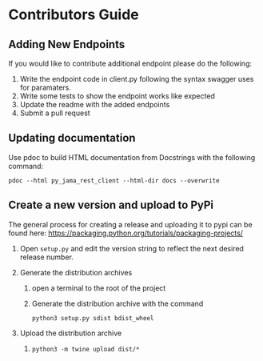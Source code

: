 # Contributors Guide

## Adding New Endpoints
If you would like to contribute additional endpoint please do the following:
1) Write the endpoint code in client.py following the syntax swagger uses for paramaters.
2) Write some tests to show the endpoint works like expected
3) Update the readme with the added endpoints
4) Submit a pull request

## Updating documentation
Use pdoc to build HTML documentation from Docstrings with the following command:

`pdoc --html py_jama_rest_client --html-dir docs --overwrite`

## Create a new version and upload to PyPi
The general process for creating a release and uploading it to pypi can be found here: 
https://packaging.python.org/tutorials/packaging-projects/

1) Open `setup.py` and edit the version string to reflect the next desired release number.  

2) Generate the distribution archives
    1) open a terminal to the root of the project
    2) Generate the distribution archive with the command 
    
        `python3 setup.py sdist bdist_wheel`

3) Upload the distribution archive
    1) `python3 -m twine upload dist/*`
